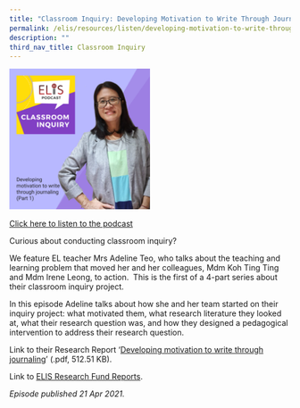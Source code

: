 ```yaml
---
title: "Classroom Inquiry: Developing Motivation to Write Through Journaling (Part 1)"
permalink: /elis/resources/listen/developing-motivation-to-write-through-journaling-part-1/
description: ""
third_nav_title: Classroom Inquiry
---
```

<img src="/images/adeline-1.png" 
     style="width:50%">
		 
<a href="https://open.spotify.com/episode/6edaNvdQA170retrcpwTqd">Click here to listen to the podcast</a>

Curious about conducting classroom inquiry?   
  
We feature EL teacher Mrs Adeline Teo, who talks about the teaching and learning problem that moved her and her colleagues, Mdm Koh Ting Ting and Mdm Irene Leong, to action.  This is the first of a 4-part series about their classroom inquiry project.    
  
In this episode Adeline talks about how she and her team started on their inquiry project: what motivated them, what research literature they looked at, what their research question was, and how they designed a pedagogical intervention to address their research question.   
  
Link to their Research Report ‘[Developing motivation to write through journaling](/files/de-la-salle-primary-school-final-report.pdf)’ (.pdf, 512.51 KB).   
  
Link to [ELIS Research Fund Reports](https://staging.d1wti0p44mqune.amplifyapp.com/elis/resources/read/elis-research-fund-reports).

<em>Episode published 21 Apr 2021.</em>


